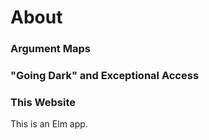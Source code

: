 # About

### Argument Maps

### "Going Dark" and Exceptional Access

### This Website

This is an Elm app.
